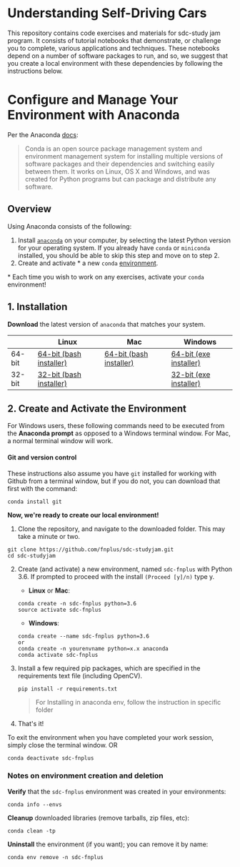 # Understanding Self-Driving Cars 
This repository contains code exercises and materials for sdc-study jam program. It consists of tutorial notebooks that demonstrate, or challenge you to complete, various applications and techniques. These notebooks depend on a number of software packages to run, and so, we suggest that you create a local environment with these dependencies by following the instructions below.

# Configure and Manage Your Environment with Anaconda

Per the Anaconda [docs](https://www.anaconda.com/documentation-page/):

> Conda is an open source package management system and environment management system 
for installing multiple versions of software packages and their dependencies and 
switching easily between them. It works on Linux, OS X and Windows, and was created 
for Python programs but can package and distribute any software.

## Overview
Using Anaconda consists of the following:

1. Install [`anaconda`](https://www.anaconda.com/distribution/) on your computer, by selecting the latest Python version for your operating system. If you already have `conda` or `miniconda` installed, you should be able to skip this step and move on to step 2.
2. Create and activate * a new `conda` [environment](https://docs.anaconda.com/anaconda/navigator/tutorials/manage-environments/).

\* Each time you wish to work on any exercises, activate your `conda` environment!

## 1. Installation

**Download** the latest version of `anaconda` that matches your system.

|        | Linux | Mac | Windows | 
|--------|-------|-----|---------|
| 64-bit | [64-bit (bash installer)][lin64] | [64-bit (bash installer)][mac64] | [64-bit (exe installer)][win64]
| 32-bit | [32-bit (bash installer)][lin32] |  | [32-bit (exe installer)][win32]

[win64]: https://repo.anaconda.com/archive/Anaconda3-2018.12-Windows-x86_64.exe
[win32]: https://repo.anaconda.com/archive/Anaconda3-2018.12-Windows-x86.exe
[mac64]: https://repo.anaconda.com/archive/Anaconda3-2018.12-MacOSX-x86_64.sh
[lin64]: https://repo.anaconda.com/archive/Anaconda3-2018.12-Linux-x86_64.sh
[lin32]: https://repo.anaconda.com/archive/Anaconda3-2018.12-Linux-x86.sh

## 2. Create and Activate the Environment

For Windows users, these following commands need to be executed from the **Anaconda prompt** as opposed to a Windows terminal window. For Mac, a normal terminal window will work. 

#### Git and version control
These instructions also assume you have `git` installed for working with Github from a terminal window, but if you do not, you can download that first with the command:
```
conda install git
```

**Now, we're ready to create our local environment!**

1. Clone the repository, and navigate to the downloaded folder. This may take a minute or two.
```
git clone https://github.com/fnplus/sdc-studyjam.git
cd sdc-studyjam
```

2. Create (and activate) a new environment, named `sdc-fnplus` with Python 3.6. If prompted to proceed with the install `(Proceed [y]/n)` type y.

	- __Linux__ or __Mac__: 
	```
	conda create -n sdc-fnplus python=3.6
	source activate sdc-fnplus
	```
	- __Windows__: 
	```
	conda create --name sdc-fnplus python=3.6 
	or
	conda create -n yourenvname python=x.x anaconda
	conda activate sdc-fnplus
	```
3. Install a few required pip packages, which are specified in the requirements text file (including OpenCV).
    ```
    pip install -r requirements.txt
    ```
    > For Installing in anaconda env, follow the instruction in specific folder 

4. That's it!

To exit the environment when you have completed your work session, simply close the terminal window. OR
```
conda deactivate sdc-fnplus
```


### Notes on environment creation and deletion

**Verify** that the `sdc-fnplus` environment was created in your environments:

```
conda info --envs
```

**Cleanup** downloaded libraries (remove tarballs, zip files, etc):

```
conda clean -tp
```

**Uninstall** the environment (if you want); you can remove it by name:

```
conda env remove -n sdc-fnplus
```
